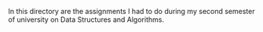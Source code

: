 In this directory are the assignments I had to do during my second semester of university on Data Structures and Algorithms.
